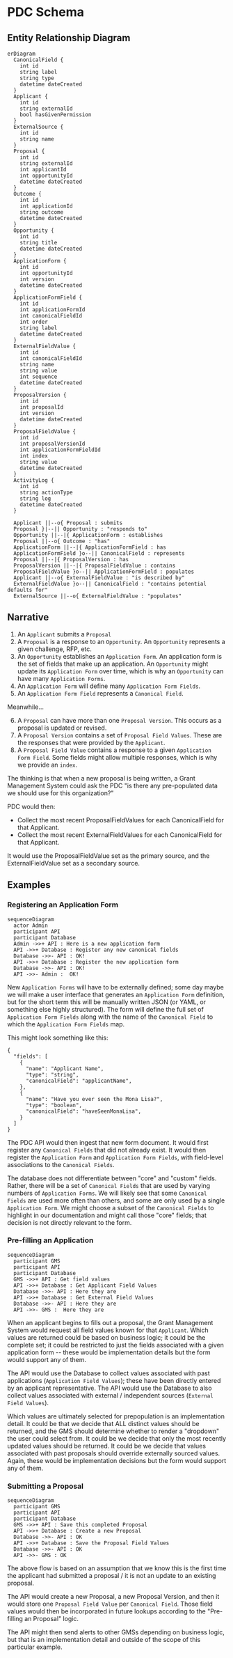 # PDC Schema
## Entity Relationship Diagram

```mermaid
erDiagram
  CanonicalField {
    int id
    string label
    string type
    datetime dateCreated
  }
  Applicant {
    int id
    string externalId
    bool hasGivenPermission
  }
  ExternalSource {
    int id
    string name
  }
  Proposal {
    int id
    string externalId
    int applicantId
    int opportunityId
    datetime dateCreated
  }
  Outcome {
    int id
    int applicationId
    string outcome
    datetime dateCreated
  }
  Opportunity {
    int id
    string title
    datetime dateCreated
  }
  ApplicationForm {
    int id
    int opportunityId
    int version
    datetime dateCreated
  }
  ApplicationFormField {
    int id
    int applicationFormId
    int canonicalFieldId
    int order
    string label
    datetime dateCreated
  }
  ExternalFieldValue {
    int id
    int canonicalFieldId
    string name
    string value
    int sequence
    datetime dateCreated
  }
  ProposalVersion {
    int id
    int proposalId
    int version
    datetime dateCreated
  }
  ProposalFieldValue {
    int id
    int proposalVersionId
    int applicationFormFieldId
    int index
    string value
    datetime dateCreated
  }
  ActivityLog {
    int id
    string actionType
    string log
    datetime dateCreated
  }

  Applicant ||--o{ Proposal : submits
  Proposal }|--|| Opportunity : "responds to"
  Opportunity ||--|{ ApplicationForm : establishes
  Proposal ||--o{ Outcome : "has"
  ApplicationForm ||--|{ ApplicationFormField : has
  ApplicationFormField }o--|| CanonicalField : represents
  Proposal ||--|{ ProposalVersion : has
  ProposalVersion ||--|{ ProposalFieldValue : contains
  ProposalFieldValue }o--|| ApplicationFormField : populates
  Applicant ||--o{ ExternalFieldValue : "is described by"
  ExternalFieldValue }o--|| CanonicalField : "contains potential defaults for"
  ExternalSource ||--o{ ExternalFieldValue : "populates"
```

## Narrative

1. An `Applicant` submits a `Proposal`
2. A `Proposal` is a response to an `Opportunity`.  An `Opportunity` represents a given challenge, RFP, etc.
3. An `Opportunity` establishes an `Application Form`. An application form is the set of fields that make up an application.  An `Opportunity` might update its `Application Form` over time, which is why an `Opportunity` can have many `Application Forms`.
4. An `Application Form` will define many `Application Form Fields`.
5. An `Application Form Field` represents a `Canonical Field`.

Meanwhile...

6. A `Proposal` can have more than one `Proposal Version`.  This occurs as a proposal is updated or revised.
7. A `Proposal Version` contains a set of `Proposal Field Values`.  These are the responses that were provided by the `Applicant`.
8. A `Proposal Field Value` contains a response to a given `Application Form Field`.  Some fields might allow multiple responses, which is why we provide an `index`.

The thinking is that when a new proposal is being written, a Grant Management System could ask the PDC "is there any pre-populated data we should use for this organization?"

PDC would then:

* Collect the most recent ProposalFieldValues for each CanonicalField for that Applicant.
* Collect the most recent ExternalFieldValues for each CanonicalField for that Applicant.

It would use the ProposalFieldValue set as the primary source, and the ExternalFieldValue set as a secondary source.

## Examples
### Registering an Application Form

```mermaid
sequenceDiagram
  actor Admin
  participant API
  participant Database
  Admin ->>+ API : Here is a new application form
  API ->>+ Database : Register any new canonical fields
  Database ->>- API : OK!
  API ->>+ Database : Register the new application form
  Database ->>- API : OK!
  API ->>- Admin :  OK!
```

New `Application Forms` will have to be externally defined; some day maybe we will make a user interface that generates an `Application Form` definition, but for the short term this will be manually written JSON (or YAML, or something else highly structured).  The form will define the full set of `Application Form Fields` along with the name of the `Canonical Field` to which the `Application Form Fields` map.

This might look something like this:

```
{
  "fields": [
    {
      "name": "Applicant Name",
      "type": "string",
      "canonicalField": "applicantName",
    },
    {
      "name": "Have you ever seen the Mona Lisa?",
      "type": "boolean",
      "canonicalField": "haveSeenMonaLisa",
    }
  ]
}
```

The PDC API would then ingest that new form document.  It would first register any `Canonical Fields` that did not already exist.  It would then register the `Application Form` and `Application Form Fields`, with field-level associations to the `Canonical Fields`.

The database does not differentiate between "core" and "custom" fields.  Rather, there will be a set of `Canonical Fields` that are used by varying numbers of `Application Forms`.  We will likely see that some `Canonical Fields` are used more often than others, and some are only used by a single `Application Form`.  We might choose a subset of the `Canonical Fields` to highlight in our documentation and might call those "core" fields; that decision is not directly relevant to the form.

### Pre-filling an Application

```mermaid
sequenceDiagram
  participant GMS
  participant API
  participant Database
  GMS ->>+ API : Get field values
  API ->>+ Database : Get Applicant Field Values
  Database ->>- API : Here they are
  API ->>+ Database : Get External Field Values
  Database ->>- API : Here they are
  API ->>- GMS :  Here they are
```

When an applicant begins to fills out a proposal, the Grant Management System would request all field values known for that `Applicant`.  Which values are returned could be based on business logic; it could be the complete set; it could be restricted to just the fields associated with a given application form -- these would be implementation details but the form would support any of them.

The API would use the Database to collect values associated with past applications (`Application Field Values`); these have been directly entered by an applicant representative.
The API would use the Database to also collect values associated with external / independent sources (`External Field Values`).

Which values are ultimately selected for prepopulation is an implementation detail.  It could be that we decide that ALL distinct values should be returned, and the GMS should determine whether to render a "dropdown" the user could select from.  It could be we decide that only the most recently updated values should be returned.  It could be we decide that values associated with past proposals should override externally sourced values.  Again, these would be implementation decisions but the form would support any of them.

### Submitting a Proposal

```mermaid
sequenceDiagram
  participant GMS
  participant API
  participant Database
  GMS ->>+ API : Save this completed Proposal
  API ->>+ Database : Create a new Proposal
  Database ->>- API : OK
  API ->>+ Database : Save the Proposal Field Values
  Database ->>- API : OK
  API ->>- GMS : OK
```

The above flow is based on an assumption that we know this is the first time the applicant had submitted a proposal / it is not an update to an existing proposal.

The API would create a new Proposal, a new Proposal Version, and then it would store one `Proposal Field Value` per `Canonical Field`.  Those field values would then be incorporated in future lookups according to the "Pre-filling an Proposal" logic.

The API might then send alerts to other GMSs depending on business logic, but that is an implementation detail and outside of the scope of this particular example.
